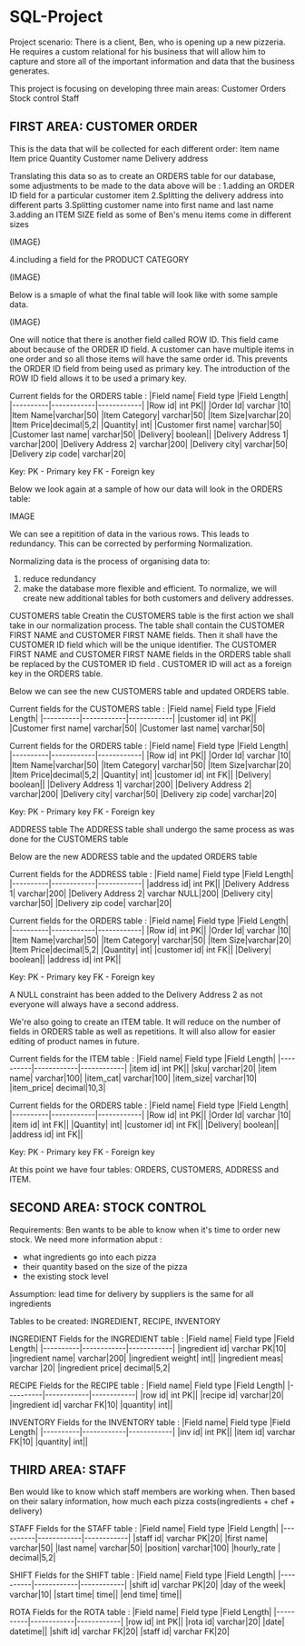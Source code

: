 # SQL-Project
Project scenario: 
There is a client, Ben, who is opening up a new pizzeria. He requires a custom relational for his
business that will allow him to capture and store all of the important information and data that
the business generates.

This project is focusing on developing three main areas:
Customer Orders
Stock control
Staff

## FIRST AREA: CUSTOMER ORDER
This is the data that will be collected for each different order:
Item name
Item price
Quantity
Customer name
Delivery address

Translating this data so as to create an ORDERS table for our database, some adjustments to be made
to the data above will be :
1.adding an ORDER ID field for a particular customer item
2.Splitting the delivery address into different parts
3.Splitting customer name into first name and last name
3.adding an ITEM SIZE field as some of Ben's menu items come in different sizes

(IMAGE)

4.including a field for the PRODUCT CATEGORY 

(IMAGE)

Below is a smaple of what the final table will look like with some sample data. 

(IMAGE)

One will notice that there is another field called ROW ID. This field came about because of the 
ORDER ID field. A customer can have multiple items in one order and so all those items will have
the same order id. This prevents the ORDER ID field from being used as primary key. The
introduction of the ROW ID field allows it to be used a primary key.

Current fields for the ORDERS table :
|Field name| Field type |Field Length|
|----------|------------|------------|
|Row id| int PK||
|Order Id| varchar |10|
|Item Name|varchar|50|
|Item Category| varchar|50|
|Item Size|varchar|20|
|Item Price|decimal|5,2|
|Quantity| int|
|Customer first name| varchar|50|
|Customer last name| varchar|50|
|Delivery| boolean||
|Delivery Address 1| varchar|200|
|Delivery Address 2| varchar|200|
|Delivery city| varchar|50|
|Delivery zip code| varchar|20|

Key:
PK - Primary key
FK - Foreign key

Below we look again at a sample of how our data will look in the ORDERS table:

IMAGE

We can see a repitition of data in the various rows. This leads to redundancy. This can be
corrected by performing Normalization.

Normalizing data is the process of organising data to:
1. reduce redundancy
2. make the database more flexible and efficient.
To normalize, we will create new additional tables for both customers and delivery addresses.

CUSTOMERS table
Creatin the CUSTOMERS table is the first action we shall take in our normalization process. The table shall
contain the CUSTOMER FIRST NAME and CUSTOMER FIRST NAME fields. Then it shall have the CUSTOMER ID field which will be the unique identifier. 
The CUSTOMER FIRST NAME and CUSTOMER FIRST NAME fields in the ORDERS table shall be replaced by the CUSTOMER ID field . CUSTOMER ID will act as a foreign key in the ORDERS table.

Below we can see the new CUSTOMERS table and updated ORDERS table.

Current fields for the CUSTOMERS table :
|Field name| Field type |Field Length|
|----------|------------|------------|
|customer id| int PK||
|Customer first name| varchar|50|
|Customer last name| varchar|50|

Current fields for the ORDERS table :
|Field name| Field type |Field Length|
|----------|------------|------------|
|Row id| int PK||
|Order Id| varchar |10|
|Item Name|varchar|50|
|Item Category| varchar|50|
|Item Size|varchar|20|
|Item Price|decimal|5,2|
|Quantity| int|
|customer id| int FK||
|Delivery| boolean||
|Delivery Address 1| varchar|200|
|Delivery Address 2| varchar|200|
|Delivery city| varchar|50|
|Delivery zip code| varchar|20|

Key:
PK - Primary key
FK - Foreign key

ADDRESS table
The ADDRESS table shall undergo the same process as was done for the CUSTOMERS table

Below are the new ADDRESS table and the updated ORDERS table

Current fields for the ADDRESS table :
|Field name| Field type |Field Length|
|----------|------------|------------|
|address id| int PK||
|Delivery Address 1| varchar|200|
|Delivery Address 2| varchar NULL|200|
|Delivery city| varchar|50|
|Delivery zip code| varchar|20|

Current fields for the ORDERS table :
|Field name| Field type |Field Length|
|----------|------------|------------|
|Row id| int PK||
|Order Id| varchar |10|
|Item Name|varchar|50|
|Item Category| varchar|50|
|Item Size|varchar|20|
|Item Price|decimal|5,2|
|Quantity| int|
|customer id| int FK||
|Delivery| boolean||
|address id| int PK||

Key:
PK - Primary key
FK - Foreign key

A NULL constraint has been added to the Delivery Address 2 as not everyone will
always have a second address.

We're also going to create an ITEM table. It will reduce on the number of fields in 
ORDERS table as well as repetitions. It will also allow for easier editing of product 
names in future.

Current fields for the ITEM table :
|Field name| Field type |Field Length|
|----------|------------|------------|
|item id| int PK||
|sku| varchar|20|
|item name| varchar|100|
|item_cat| varchar|100|
|item_size| varchar|10|
|item_price| decimal|10,3|

Current fields for the ORDERS table :
|Field name| Field type |Field Length|
|----------|------------|------------|
|Row id| int PK||
|Order Id| varchar |10|
|item id| int FK||
|Quantity| int|
|customer id| int FK||
|Delivery| boolean||
|address id| int FK||

Key:
PK - Primary key
FK - Foreign key

At this point we have four tables: ORDERS, CUSTOMERS, ADDRESS and ITEM.

## SECOND AREA: STOCK CONTROL
Requirements:
Ben wants to be able to know when it's time to order new stock.
We need more information abput :
- what ingredients go into each pizza
- their quantity based on the size of the pizza
- the existing stock level

Assumption: lead time for delivery by suppliers is the same for all ingredients

Tables to be created: INGREDIENT, RECIPE, INVENTORY

INGREDIENT
Fields for the INGREDIENT table :
|Field name| Field type |Field Length|
|----------|------------|------------|
|ingredient id| varchar PK|10|
|ingredient name| varchar|200|
|ingredient weight| int||
|ingredient meas| varchar |20|
|ingredient price| decimal|5,2|

RECIPE
Fields for the RECIPE table :
|Field name| Field type |Field Length|
|----------|------------|------------|
|row id| int PK||
|recipe id| varchar|20|
|ingredient id| varchar FK|10|
|quantity| int||

INVENTORY
Fields for the INVENTORY table :
|Field name| Field type |Field Length|
|----------|------------|------------|
|inv id| int PK||
|item id| varchar FK|10|
|quantity| int||
 
## THIRD AREA: STAFF
Ben would like to know which staff members are working when. Then based on their salary information, how much each pizza costs(ingredients + chef + delivery)

STAFF
Fields for the STAFF table :
|Field name| Field type |Field Length|
|----------|------------|------------|
|staff id| varchar PK|20|
|first name| varchar|50|
|last name| varchar|50|
|position| varchar|100|
|hourly_rate | decimal|5,2|

SHIFT
Fields for the SHIFT table :
|Field name| Field type |Field Length|
|----------|------------|------------|
|shift id| varchar PK|20|
|day of the week| varchar|10|
|start time| time||
|end time| time||

ROTA
Fields for the ROTA table :
|Field name| Field type |Field Length|
|----------|------------|------------|
|row id| int PK||
|rota id| varchar|20|
|date| datetime||
|shift id| varchar FK|20|
|staff id| varchar FK|20|
